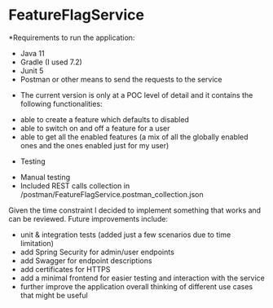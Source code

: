 # FeatureFlagService

*Requirements to run the application:
- Java 11
- Gradle (I used 7.2)
- Junit 5
- Postman or other means to send the requests to the service

* The current version is only at a POC level of detail and it contains the following functionalities:
- able to create a feature which defaults to disabled
- able to switch on and off a feature for a user 
- able to get all the enabled features (a mix of all the globally enabled ones and the ones enabled just for my user)

* Testing
- Manual testing
- Included REST calls collection in /postman/FeatureFlagService.postman_collection.json

Given the time constraint I decided to implement something that works and can be reviewed.
Future improvements include:
- unit & integration tests (added just a few scenarios due to time limitation)
- add Spring Security for admin/user endpoints
- add Swagger for endpoint descriptions
- add certificates for HTTPS
- add a minimal frontend for easier testing and interaction with the service
- further improve the application overall thinking of different use cases that might be useful